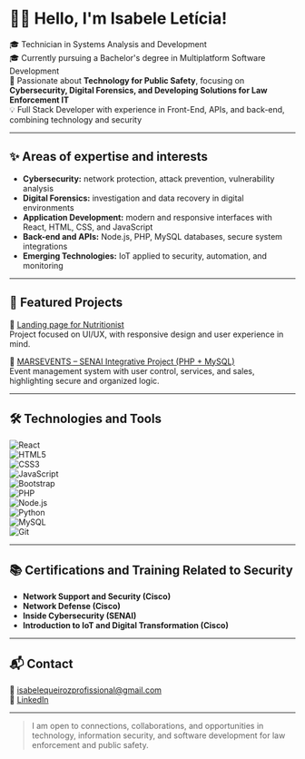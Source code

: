 # 👩‍💻 Hello, I'm Isabele Letícia!

🎓 Technician in Systems Analysis and Development  
🎓 Currently pursuing a Bachelor's degree in Multiplatform Software Development  
🔐 Passionate about **Technology for Public Safety**, focusing on **Cybersecurity, Digital Forensics, and Developing Solutions for Law Enforcement IT**  
💡 Full Stack Developer with experience in Front-End, APIs, and back-end, combining technology and security

---

## ✨ Areas of expertise and interests

- **Cybersecurity:** network protection, attack prevention, vulnerability analysis  
- **Digital Forensics:** investigation and data recovery in digital environments  
- **Application Development:** modern and responsive interfaces with React, HTML, CSS, and JavaScript  
- **Back-end and APIs:** Node.js, PHP, MySQL databases, secure system integrations  
- **Emerging Technologies:** IoT applied to security, automation, and monitoring

---

## 💼 Featured Projects

🔗 [Landing page for Nutritionist](https://github.com/IsabeleLeticiaQueiroz/nutricionista_madu_paiva)  
Project focused on UI/UX, with responsive design and user experience in mind.

🔗 [MARSEVENTS – SENAI Integrative Project (PHP + MySQL)](https://github.com/IsabeleLeticiaQueiroz/MARSEVENTS-PROJETO-INTEGRADOR-SENAI-2023-)  
Event management system with user control, services, and sales, highlighting secure and organized logic.

---

## 🛠️ Technologies and Tools

![React](https://img.shields.io/badge/-React-61DAFB?style=flat&logo=react)  
![HTML5](https://img.shields.io/badge/-HTML5-E34F26?style=flat&logo=html5)  
![CSS3](https://img.shields.io/badge/-CSS3-1572B6?style=flat&logo=css3)  
![JavaScript](https://img.shields.io/badge/-JavaScript-F7DF1E?style=flat&logo=javascript&logoColor=black)  
![Bootstrap](https://img.shields.io/badge/-Bootstrap-7952B3?style=flat&logo=bootstrap)  
![PHP](https://img.shields.io/badge/-PHP-777BB4?style=flat&logo=php&logoColor=white)  
![Node.js](https://img.shields.io/badge/-Node.js-339933?style=flat&logo=node.js&logoColor=white)  
![Python](https://img.shields.io/badge/-Python-3776AB?style=flat&logo=python&logoColor=white)  
![MySQL](https://img.shields.io/badge/-MySQL-4479A1?style=flat&logo=mysql&logoColor=white)  
![Git](https://img.shields.io/badge/-Git-F05032?style=flat&logo=git)

---

## 📚 Certifications and Training Related to Security

- **Network Support and Security (Cisco)**  
- **Network Defense (Cisco)**  
- **Inside Cybersecurity (SENAI)**  
- **Introduction to IoT and Digital Transformation (Cisco)**

---

## 📬 Contact

📧 isabelequeirozprofissional@gmail.com  
🔗 [LinkedIn](https://www.linkedin.com/in/isabele-let%C3%ADcia-queiroz-359248268/)

---

> I am open to connections, collaborations, and opportunities in technology, information security, and software development for law enforcement and public safety.

